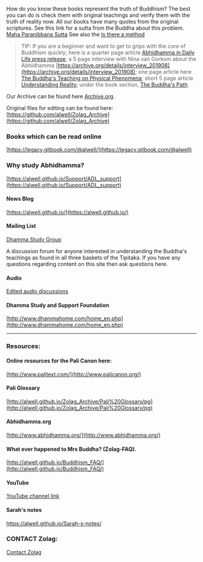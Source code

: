 How do you know these books represent the truth of Buddhism? The best you can do is check them with original teachings and verify them with the truth of reality now. All our books have many quotes from the original scriptures. See this link for a sutta from the Buddha about this problem. [Maha Paranibbana Sutta](https://github.com/alwell/Zolag_Archive/blob/master/Mah%C4%81parinibb%C4%81naSutta.md)
See also the [Is there a method](https://github.com/alwell/Zolag_Archive/blob/master/isthereamethod.md)

> TIP: If you are a beginner and want to get to grips with the core of Buddhism quickly; here is a quarter page article [Abhidhamma in Daily Life press release](https://github.com/alwell/Zolag_Archive/blob/master/Abhidhamma%20in%20Daily%20Life/ADL_PR.md); a 5 page interview with Nina van Gorkom about the Abhidhamma [https://archive.org/details/interview_201908](https://archive.org/details/interview_201908); one page article here [The Buddha's Teaching on Physical Phenomena](https://github.com/alwell/Zolag_Archive/blob/master/Physical%20phenomena-preface.md); short 5 page article [Understanding Reality](https://github.com/alwell/Zolag_Archive/tree/master/Understanding%20Reality/ur.md); under the book section, [The Buddha's Path](https://archive.org/details/TheBuddhasPath).

Our Archive can be found here [Archive.org](http://archive.org/bookmarks/Alan%20Weller). 

Original files for editing can be found here: [https://github.com/alwell/Zolag_Archive](https://github.com/alwell/Zolag_Archive)


### Books which can be read online

[https://legacy.gitbook.com/@alwell/](https://legacy.gitbook.com/@alwell)

### Why study Abhidhamma?
[https://alwell.github.io/Support/ADL_support](https://alwell.github.io/Support/ADL_support)


#### News Blog
[https://alwell.github.io/](https://alwell.github.io/)


####  Mailing List

[Dhamma Study Group](https://groups.io/g/dsg)

A discussion forum for anyone interested in understanding the Buddha's teachings as found in all three baskets of the Tipitaka. If you have any questions regarding content on this site then ask questions here.
 
#### Audio

[Edited audio discussions](http://www.dhammastudygroup.org)

#### Dhamma Study and Support Foundation
[http://www.dhammahome.com/home_en.php](http://www.dhammahome.com/home_en.php)

---

### Resources:

#### Online resources for the Pali Canon here:

[http://www.palitext.com/](http://www.palicanon.org/)

#### Pali Glossary

[http://alwell.github.io/Zolag_Archive/Pali%20Glossary/pg](http://alwell.github.io/Zolag_Archive/Pali%20Glossary/pg)

#### Abhidhamma.org
[http://www.abhidhamma.org/](http://www.abhidhamma.org/)


#### What ever happened to Mrs Buddha? (Zolag-FAQ).

[http://alwell.github.io/Buddhism_FAQ/](http://alwell.github.io/Buddhism_FAQ/)

#### YouTube
[YouTube channel link](https://www.youtube.com/channel/UCWFU7FoWO_uVoITo-eYgNuQ?view_as=subscriber)

#### Sarah's notes

<https://alwell.github.io/Sarah-s-notes/>







### CONTACT Zolag: 

[Contact Zolag](https://docs.google.com/forms/d/e/1FAIpQLSf5lxYq2sVNpwgGuSzN51IMZVEdLB_KhzTKzqvW3hQo9CcZVg/viewform?usp=sf_link)

